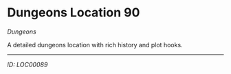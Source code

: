 # Dungeons Location 90

*Dungeons*

A detailed dungeons location with rich history and plot hooks.

---
*ID: LOC00089*